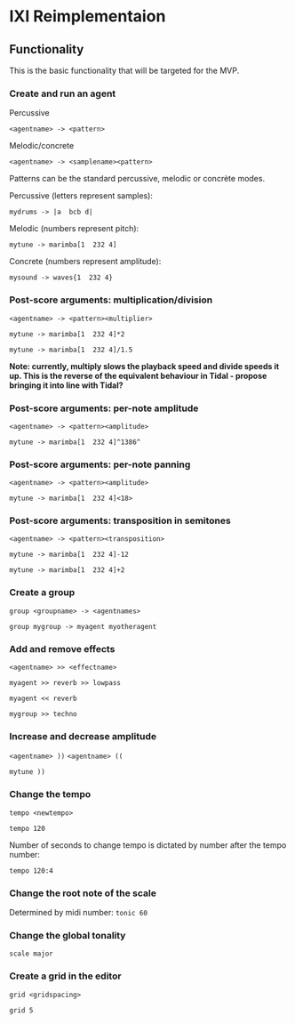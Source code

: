 # IXI Reimplementaion

## Functionality

This is the basic functionality that will be targeted for the MVP.

### Create and run an agent

Percussive

`<agentname> -> <pattern>`


Melodic/concrete

`<agentname> -> <samplename><pattern>`


Patterns can be the standard percussive, melodic or concrète modes.

Percussive (letters represent samples):

```
mydrums -> |a  bcb d|
```

Melodic (numbers represent pitch):

```
mytune -> marimba[1  232 4]
```

Concrete (numbers represent amplitude):

```
mysound -> waves{1  232 4}
```
### Post-score arguments: multiplication/division

`<agentname> -> <pattern><multiplier>`

```
mytune -> marimba[1  232 4]*2
```
```
mytune -> marimba[1  232 4]/1.5
```
**Note: currently, multiply slows the playback speed and divide speeds it up. This is the reverse of the equivalent behaviour in Tidal - propose bringing it into line with Tidal?**


### Post-score arguments: per-note amplitude

`<agentname> -> <pattern><amplitude>`

```
mytune -> marimba[1  232 4]^1386^
```

### Post-score arguments: per-note panning

`<agentname> -> <pattern><amplitude>`

```
mytune -> marimba[1  232 4]<18>
```
### Post-score arguments: transposition in semitones

`<agentname> -> <pattern><transposition>`

```
mytune -> marimba[1  232 4]-12
```
```
mytune -> marimba[1  232 4]+2
```

### Create a group

`group <groupname> -> <agentnames>`

`group mygroup -> myagent myotheragent`

### Add and remove effects

`<agentname> >> <effectname>`

```
myagent >> reverb >> lowpass

myagent << reverb
```
`mygroup >> techno`

### Increase and decrease amplitude

`<agentname> ))`
`<agentname> ((`

```
mytune ))
```

### Change the tempo

`tempo <newtempo>`

```
tempo 120
```
Number of seconds to change tempo is dictated by number after the tempo number:

```
tempo 120:4
```

### Change the root note of the scale

Determined by midi number:
`tonic 60`

### Change the global tonality

`scale major`

### Create a grid in the editor

`grid <gridspacing>`

```
grid 5
```

###

